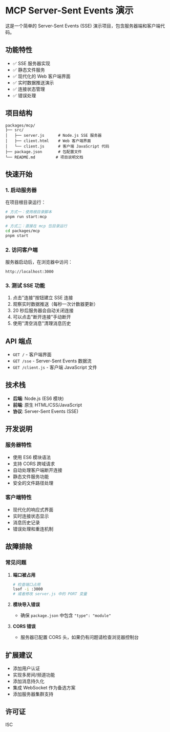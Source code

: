 # MCP Server-Sent Events 演示

这是一个简单的 Server-Sent Events (SSE) 演示项目，包含服务器端和客户端代码。

## 功能特性

- ✅ SSE 服务器实现
- ✅ 静态文件服务
- ✅ 现代化的 Web 客户端界面
- ✅ 实时数据推送演示
- ✅ 连接状态管理
- ✅ 错误处理

## 项目结构

```
packages/mcp/
├── src/
│   ├── server.js      # Node.js SSE 服务器
│   ├── client.html    # Web 客户端界面
│   └── client.js      # 客户端 JavaScript 代码
├── package.json       # 包配置文件
└── README.md         # 项目说明文档
```

## 快速开始

### 1. 启动服务器

在项目根目录运行：

```bash
# 方式一：使用根目录脚本
pnpm run start:mcp

# 方式二：直接在 mcp 包目录运行
cd packages/mcp
pnpm start
```

### 2. 访问客户端

服务器启动后，在浏览器中访问：

```
http://localhost:3000
```

### 3. 测试 SSE 功能

1. 点击"连接"按钮建立 SSE 连接
2. 观察实时数据推送（每秒一次计数器更新）
3. 20 秒后服务器会自动关闭连接
4. 可以点击"断开连接"手动断开
5. 使用"清空消息"清理消息历史

## API 端点

- `GET /` - 客户端界面
- `GET /sse` - Server-Sent Events 数据流
- `GET /client.js` - 客户端 JavaScript 文件

## 技术栈

- **后端**: Node.js (ES6 模块)
- **前端**: 原生 HTML/CSS/JavaScript
- **协议**: Server-Sent Events (SSE)

## 开发说明

### 服务器特性

- 使用 ES6 模块语法
- 支持 CORS 跨域请求
- 自动处理客户端断开连接
- 静态文件服务功能
- 安全的文件路径处理

### 客户端特性

- 现代化的响应式界面
- 实时连接状态显示
- 消息历史记录
- 错误处理和重连机制

## 故障排除

### 常见问题

1. **端口被占用**
   ```bash
   # 检查端口占用
   lsof -i :3000
   # 或者修改 server.js 中的 PORT 变量
   ```

2. **模块导入错误**
   - 确保 `package.json` 中包含 `"type": "module"`

3. **CORS 错误**
   - 服务器已配置 CORS 头，如果仍有问题请检查浏览器控制台

## 扩展建议

- 添加用户认证
- 实现多房间/频道功能
- 添加消息持久化
- 集成 WebSocket 作为备选方案
- 添加服务器集群支持

## 许可证

ISC